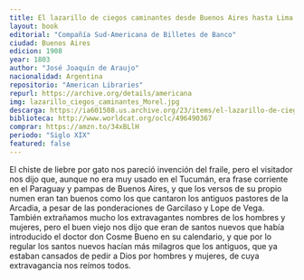 ```yaml
---
title: El lazarillo de ciegos caminantes desde Buenos Aires hasta Lima
layout: book
editorial: "Compañía Sud-Americana de Billetes de Banco"
ciudad: Buenos Aires
edicion: 1908
year: 1803
author: "José Joaquín de Araujo"
nacionalidad: Argentina
repositorio: "American Libraries"
repurl: https://archive.org/details/americana 
img: lazarillo_ciegos_caminantes_Morel.jpg
descarga: https://ia601508.us.archive.org/23/items/el-lazarillo-de-ciegos-caminantes-araujo/El%20lazarillo%20de%20ciegos%20caminantes%20-%20Araujo.pdf
biblioteca: http://www.worldcat.org/oclc/496490367
comprar: https://amzn.to/34xBLlH
periodo: "Siglo XIX"
featured: false
---
```

 

El chiste de liebre por gato nos pareció invención del fraile, pero el visitador nos dijo que, aunque no era muy usado en el Tucumán, era frase corriente en el Paraguay y pampas de Buenos Aires, y que los versos de su propio numen eran tan buenos como los que cantaron los antiguos pastores de la Arcadia, a pesar de las ponderaciones de Garcilaso y Lope de Vega. También extrañamos mucho los extravagantes nombres de los hombres y mujeres, pero el buen viejo nos dijo que eran de santos nuevos que había introducido el doctor don Cosme Bueno en su calendario, y que por lo regular los santos nuevos hacían más milagros que los antiguos, que ya estaban cansados de pedir a Dios por hombres y mujeres, de cuya extravagancia nos reímos todos.
